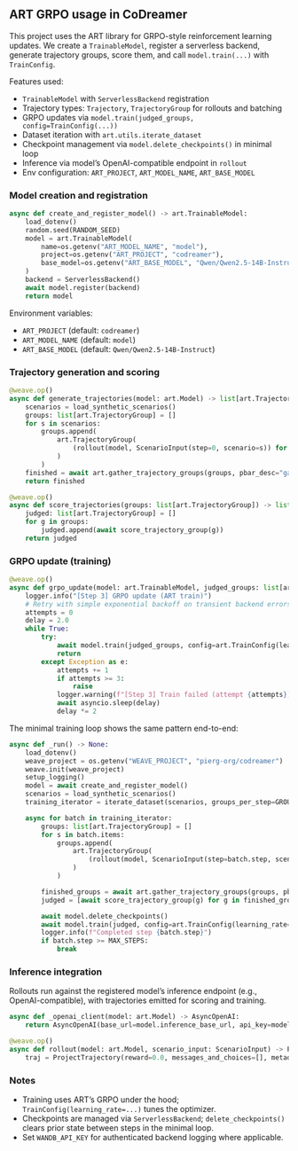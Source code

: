 ## ART GRPO usage in CoDreamer

This project uses the ART library for GRPO-style reinforcement learning updates. We create a `TrainableModel`, register a serverless backend, generate trajectory groups, score them, and call `model.train(...)` with `TrainConfig`.

Features used:
- `TrainableModel` with `ServerlessBackend` registration
- Trajectory types: `Trajectory`, `TrajectoryGroup` for rollouts and batching
- GRPO updates via `model.train(judged_groups, config=TrainConfig(...))`
- Dataset iteration with `art.utils.iterate_dataset`
- Checkpoint management via `model.delete_checkpoints()` in minimal loop
- Inference via model’s OpenAI-compatible endpoint in `rollout`
- Env configuration: `ART_PROJECT`, `ART_MODEL_NAME`, `ART_BASE_MODEL`

### Model creation and registration

```13:23:codreamer/training/model_setup.py
async def create_and_register_model() -> art.TrainableModel:
    load_dotenv()
    random.seed(RANDOM_SEED)
    model = art.TrainableModel(
        name=os.getenv("ART_MODEL_NAME", "model"),
        project=os.getenv("ART_PROJECT", "codreamer"),
        base_model=os.getenv("ART_BASE_MODEL", "Qwen/Qwen2.5-14B-Instruct"),
    )
    backend = ServerlessBackend()
    await model.register(backend)
    return model
```

Environment variables:

- `ART_PROJECT` (default: `codreamer`)
- `ART_MODEL_NAME` (default: `model`)
- `ART_BASE_MODEL` (default: `Qwen/Qwen2.5-14B-Instruct`)

### Trajectory generation and scoring

```39:51:codreamer/scripts/pipeline.py
@weave.op()
async def generate_trajectories(model: art.Model) -> list[art.TrajectoryGroup]:
    scenarios = load_synthetic_scenarios()
    groups: list[art.TrajectoryGroup] = []
    for s in scenarios:
        groups.append(
            art.TrajectoryGroup(
                (rollout(model, ScenarioInput(step=0, scenario=s)) for _ in range(ROLLOUTS_PER_GROUP))
            )
        )
    finished = await art.gather_trajectory_groups(groups, pbar_desc="gather", max_exceptions=ROLLOUTS_PER_GROUP * len(scenarios))
    return finished
```

```54:60:codreamer/scripts/pipeline.py
@weave.op()
async def score_trajectories(groups: list[art.TrajectoryGroup]) -> list[art.TrajectoryGroup]:
    judged: list[art.TrajectoryGroup] = []
    for g in groups:
        judged.append(await score_trajectory_group(g))
    return judged
```

### GRPO update (training)

```63:79:codreamer/scripts/pipeline.py
@weave.op()
async def grpo_update(model: art.TrainableModel, judged_groups: list[art.TrajectoryGroup]) -> None:
    logger.info("[Step 3] GRPO update (ART train)")
    # Retry with simple exponential backoff on transient backend errors
    attempts = 0
    delay = 2.0
    while True:
        try:
            await model.train(judged_groups, config=art.TrainConfig(learning_rate=LEARNING_RATE))
            return
        except Exception as e:
            attempts += 1
            if attempts >= 3:
                raise
            logger.warning(f"[Step 3] Train failed (attempt {attempts}), retrying in {delay:.1f}s: {e}")
            await asyncio.sleep(delay)
            delay *= 2
```

The minimal training loop shows the same pattern end-to-end:

```21:49:codreamer/scripts/train.py
async def _run() -> None:
    load_dotenv()
    weave_project = os.getenv("WEAVE_PROJECT", "pierg-org/codreamer")
    weave.init(weave_project)
    setup_logging()
    model = await create_and_register_model()
    scenarios = load_synthetic_scenarios()
    training_iterator = iterate_dataset(scenarios, groups_per_step=GROUPS_PER_STEP, num_epochs=1, initial_step=await model.get_step())

    async for batch in training_iterator:
        groups: list[art.TrajectoryGroup] = []
        for s in batch.items:
            groups.append(
                art.TrajectoryGroup(
                    (rollout(model, ScenarioInput(step=batch.step, scenario=s)) for _ in range(ROLLOUTS_PER_GROUP))
                )
            )

        finished_groups = await art.gather_trajectory_groups(groups, pbar_desc="gather", max_exceptions=ROLLOUTS_PER_GROUP * len(batch.items))
        judged = [await score_trajectory_group(g) for g in finished_groups]

        await model.delete_checkpoints()
        await model.train(judged, config=art.TrainConfig(learning_rate=LEARNING_RATE))
        logger.info(f"Completed step {batch.step}")
        if batch.step >= MAX_STEPS:
            break
```

### Inference integration

Rollouts run against the registered model’s inference endpoint (e.g., OpenAI-compatible), with trajectories emitted for scoring and training.

```34:41:codreamer/training/rollout.py
async def _openai_client(model: art.Model) -> AsyncOpenAI:
    return AsyncOpenAI(base_url=model.inference_base_url, api_key=model.inference_api_key)

@weave.op()
async def rollout(model: art.Model, scenario_input: ScenarioInput) -> ProjectTrajectory:
    traj = ProjectTrajectory(reward=0.0, messages_and_choices=[], metadata={"step": scenario_input.step, "prospect_id": scenario_input.scenario.prospect.prospect_id})
```

### Notes

- Training uses ART’s GRPO under the hood; `TrainConfig(learning_rate=...)` tunes the optimizer.
- Checkpoints are managed via `ServerlessBackend`; `delete_checkpoints()` clears prior state between steps in the minimal loop.
- Set `WANDB_API_KEY` for authenticated backend logging where applicable.
